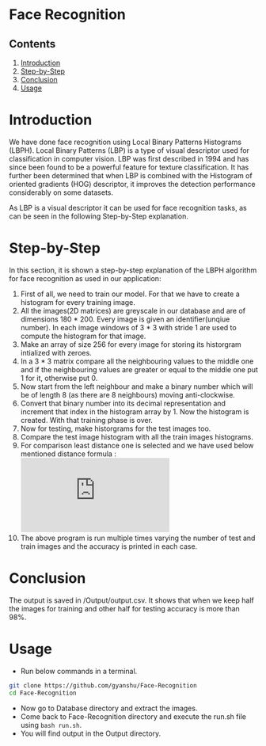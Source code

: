 # Face Recognition

## Contents

1. [Introduction](#introduction)
2. [Step-by-Step](#step-by-step)  
3. [Conclusion](#Conclusion)
4. [Usage](#Usage)

# Introduction

We have done face recognition using Local Binary Patterns Histograms (LBPH). Local Binary Patterns (LBP) is a type of visual
descriptor used for classification in computer vision. LBP was first described in 1994 and has since been found to be a
powerful feature for texture classification. It has further been determined that when LBP is combined with the Histogram of
oriented gradients (HOG) descriptor, it improves the detection performance considerably on some datasets.

As LBP is a visual descriptor it can be used for face recognition tasks, as can be seen in the following Step-by-Step explanation.

# Step-by-Step

In this section, it is shown a step-by-step explanation of the LBPH algorithm for face recognition as used in our
application:

1. First of all, we need to train our model. For that we have to create a histogram for every training image.
2. All the images(2D matrices) are greyscale in our database and are of dimensions 180 * 200. Every image is given an 
identifier(unqiue number). In each image windows of 3 * 3 with stride 1 are used to compute the histogram for that image.
3. Make an array of size 256 for every image for storing its historgram intialized with zeroes.
4. In a 3 * 3 matrix compare all the neighbouring values to the middle one and if the neighbouring values are greater or
equal to the middle one put 1 for it, otherwise put 0.
5. Now start from the left neighbour and make a binary number which will be of length 8 (as there are 8 neighbours)
moving anti-clockwise.
6. Convert that binary number into its decimal representation and increment that index in the histogram array by 1. Now
the histogram is created. With that training phase is over.
7. Now for testing, make historgrams for the test images too.
8. Compare the test image histogram with all the train images histograms.
9. For comparison least distance one is selected and we have used below mentioned distance formula : <br/>
![equation](https://latex.codecogs.com/gif.latex?distance%28a%2C%20b%29%20%3D%20%5Csum_%7Bi%3D0%7D%5E%7B255%7D%5Cfrac%7B1%7D%7B2%7D%5Cfrac%7B%28a_i-b_i%29%5E2%7D%7Ba_i&plus;b_i%7D)
10. The above program is run multiple times varying the number of test and train images and the accuracy is printed in 
each case.

# Conclusion

The output is saved in /Output/output.csv. It shows that when we keep half the images for training and other half for 
testing accuracy is more than 98%.


# Usage
* Run below commands in a terminal.
```bash
git clone https://github.com/gyanshu/Face-Recognition
cd Face-Recognition
```
* Now go to Database directory and extract the images.
* Come back to Face-Recognition directory and execute the run.sh file using `bash run.sh`.
* You will find output in the Output directory.
 
